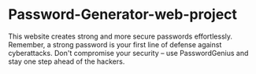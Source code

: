 # Password-Generator-web-project
This website creates strong and more secure passwords effortlessly.
Remember, a strong password is your first line of defense against cyberattacks. Don't compromise your security – use PasswordGenius and stay one step ahead of the hackers.
